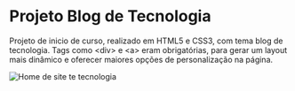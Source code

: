 # Projeto Blog de Tecnologia

Projeto de inicio de curso, realizado em HTML5 e CSS3, com tema blog de tecnologia. Tags como &lt;div> e &lt;a> eram obrigatórias, para gerar um layout mais dinâmico e oferecer maiores opções de personalização na página. 

![Home de site te tecnologia](https://github.com/airtonlimajr/projetohtmltecblog/blob/main/Home.png)
